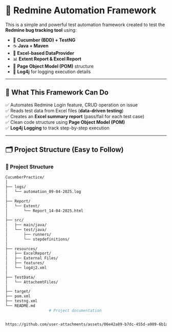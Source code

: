 # 🚀 Redmine Automation Framework

This is a simple and powerful test automation framework created to test the **Redmine bug tracking tool** using:

- 🧪 **Cucumber (BDD) + TestNG**
- ☕ **Java + Maven**
- 📄 **Excel-based DataProvider**
- 📊 **Extent Report & Excel Report**
- 🧱 **Page Object Model (POM)** structure
- 📄 **Log4j** for logging execution details

---

## 📌 What This Framework Can Do

✅ Automates Redmine Login feature, CRUD operation on issue  
✅ Reads test data from Excel files (**data-driven testing**)  
✅ Creates an **Excel summary report** (pass/fail for each test case)  
✅ Clean code structure using **Page Object Model (POM)**  
✅ **Log4j Logging** to track step-by-step execution

---

## 🗂 Project Structure (Easy to Follow)
### 📁 Project Structure

```bash
CucumberPractice/
│
├── logs/
│   └── automation_09-04-2025.log
│
├── Report/
│   └── Extent/
│       └── Report_14-04-2025.html
│
├── src/
│   ├── main/java/
│   └── test/java/
│       ├── runners/
│       └── stepdefinitions/
│
├── resources/
│   ├── ExcelReport/
│   ├── External Files/
│   ├── features/
│   └── log4j2.xml
│
├── TestData/
│   └── AttachemtFiles/
│
├── target/
├── pom.xml
├── testng.xml
└── README.md
                   # Project documentation


https://github.com/user-attachments/assets/06e42a89-b7dc-455d-a989-6b1a399c510d

